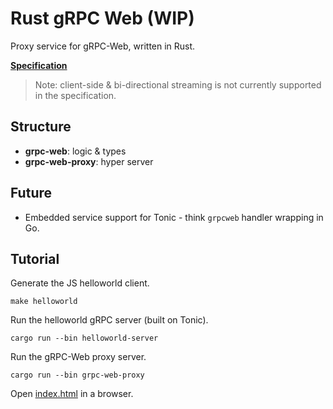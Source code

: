 # Rust gRPC Web (WIP)

Proxy service for gRPC-Web, written in Rust.

**[Specification](https://github.com/grpc/grpc/blob/master/doc/PROTOCOL-WEB.md)**

> Note: client-side & bi-directional streaming is not currently supported in the specification.

## Structure

- **grpc-web**: logic & types
- **grpc-web-proxy**: hyper server

## Future

- Embedded service support for Tonic - think `grpcweb` handler wrapping in Go.

## Tutorial

Generate the JS helloworld client.

```shell
make helloworld
```

Run the helloworld gRPC server (built on Tonic).

```shell
cargo run --bin helloworld-server
```

Run the gRPC-Web proxy server.

```shell
cargo run --bin grpc-web-proxy
```

Open [index.html](./examples/helloworld/js/index.html) in a browser.